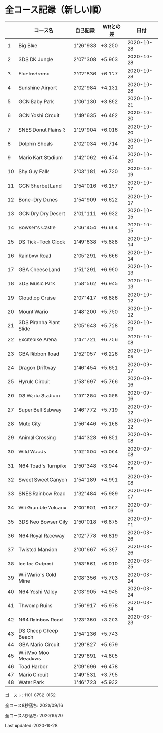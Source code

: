# 全コース記録（新しい順）

||コース名|自己記録|WRとの差|日付
|--|--|--|--|--|
|1|Big Blue|1'26"933|+3.250|2020-10-28|
|2|3DS DK Jungle|2'07"308|+5.903|2020-10-28|
|3|Electrodrome|2'02"836|+6.127|2020-10-28|
|4|Sunshine Airport|2'02"984|+4.131|2020-10-28|
|5|GCN Baby Park|1'06"130|+3.892|2020-10-21|
|6|GCN Yoshi Circuit|1'49"635|+6.492|2020-10-20|
|7|SNES Donut Plains 3|1'19"904|+6.016|2020-10-20|
|8|Dolphin Shoals|2'02"034|+6.714|2020-10-20|
|9|Mario Kart Stadium|1'42"062|+6.474|2020-10-20|
|10|Shy Guy Falls|2'03"181|+6.730|2020-10-19|
|11|GCN Sherbet Land|1'54"016|+6.157|2020-10-17|
|12|Bone-Dry Dunes|1'54"909|+6.622|2020-10-17|
|13|GCN Dry Dry Desert|2'01"111|+6.932|2020-10-15|
|14|Bowser's Castle|2'06"454|+6.664|2020-10-15|
|15|DS Tick-Tock Clock|1'49"638|+5.888|2020-10-14|
|16|Rainbow Road|2'05"291|+5.666|2020-10-14|
|17|GBA Cheese Land|1'51"291|+6.990|2020-10-13|
|18|3DS Music Park|1'58"562|+6.945|2020-10-13|
|19|Cloudtop Cruise|2'07"417|+6.886|2020-10-12|
|20|Mount Wario|1'48"200|+5.750|2020-10-12|
|21|3DS Piranha Plant Slide|2'05"643|+5.728|2020-10-09|
|22|Excitebike Arena|1'47"721|+6.756|2020-10-08|
|23|GBA Ribbon Road|1'52"057|+6.226|2020-10-05|
|24|Dragon Driftway|1'46"454|+5.651|2020-09-17|
|25|Hyrule Circuit|1'53"697|+5.766|2020-09-16|
|26|DS Wario Stadium|1'57"284|+5.598|2020-09-16|
|27|Super Bell Subway|1'46"772|+5.719|2020-09-12|
|28|Mute City|1'56"446|+5.168|2020-09-12|
|29|Animal Crossing|1'44"328|+6.851|2020-09-08|
|30|Wild Woods|1'52"504|+5.064|2020-09-08|
|31|N64 Toad's Turnpike|1'50"348|+3.944|2020-09-08|
|32|Sweet Sweet Canyon|1'54"189|+4.991|2020-09-08|
|33|SNES Rainbow Road|1'32"484|+5.989|2020-09-07|
|34|Wii Grumble Volcano|2'00"951|+6.567|2020-09-06|
|35|3DS Neo Bowser City|1'50"018|+6.875|2020-09-01|
|36|N64 Royal Raceway|2'02"778|+6.819|2020-08-26|
|37|Twisted Mansion|2'00"667|+5.397|2020-08-26|
|38|Ice Ice Outpost|1'53"561|+6.919|2020-08-25|
|39|Wii Wario's Gold Mine|2'08"356|+5.703|2020-08-24|
|40|N64 Yoshi Valley|2'03"905|+4.945|2020-08-24|
|41|Thwomp Ruins|1'56"917|+5.978|2020-08-24|
|42|N64 Rainbow Road|1'23"350|+3.203|2020-08-23|
|43|DS Cheep Cheep Beach|1'54"136|+5.743||
|44|GBA Mario Circuit|1'29"827|+5.679||
|45|Wii Moo Moo Meadows|1'29"691|+4.805||
|46|Toad Harbor|2'09"696|+6.478||
|47|Mario Circuit|1'49"531|+3.795||
|48|Water Park|1'46"723|+5.932||

ゴースト: 1101-6752-0152

全コース8秒落ち: 2020/09/16

全コース7秒落ち: 2020/10/20

Last updated: 2020-10-28
